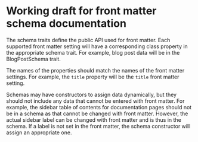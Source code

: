 # Working draft for front matter schema documentation

The schema traits define the public API used for front matter.
Each supported front matter setting will have a corresponding class property in the appropriate schema trait.
For example, blog post data will be in the BlogPostSchema trait.

The names of the properties should match the names of the front matter settings.
For example, the `title` property will be the `title` front matter setting.

Schemas may have constructors to assign data dynamically, but they should not include any data that cannot be entered with front matter.
For example, the sidebar table of contents for documentation pages should not be in a schema as that cannot be changed with front matter.
However, the actual sidebar label can be changed with front matter and is thus in the schema. If a label is not set in the front matter,
the schema constructor will assign an appropriate one.
